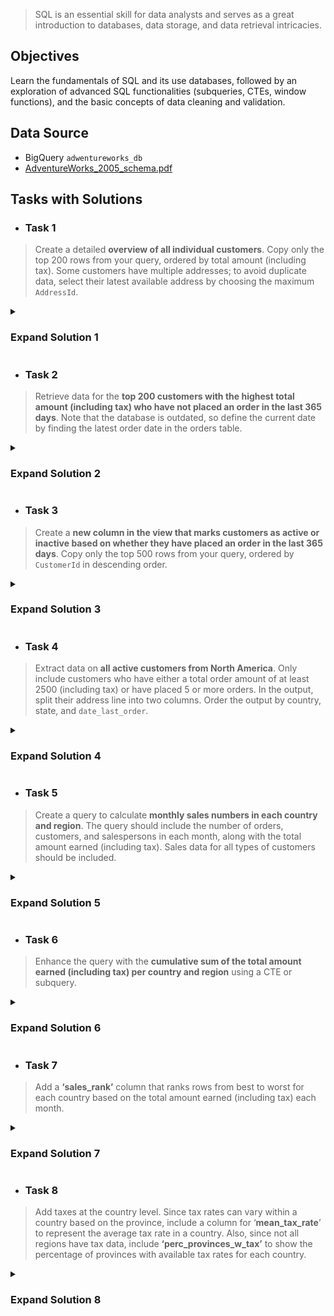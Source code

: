 > SQL is an essential skill for data analysts and serves as a great introduction to databases, data storage, and data retrieval intricacies.

## Objectives

Learn the fundamentals of SQL and its use databases, followed by an exploration of advanced SQL functionalities (subqueries, CTEs, window functions), and the basic concepts of data cleaning and validation. 

## Data Source
- BigQuery `adwentureworks_db`
- [AdventureWorks_2005_schema.pdf](https://drive.google.com/file/d/1-Qsnn3bg0_PYgY5kKJOUDG8xdKLvOLPK/view?usp=sharing)

## Tasks with Solutions

- ### **Task 1**

> Create a detailed **overview of all individual customers**. Copy only the top 200 rows from your query, ordered by total amount (including tax). Some customers have multiple addresses; to avoid duplicate data, select their latest available address by choosing the maximum `AddressId`.

<details>
  <summary>
    <h3><b>Expand Solution 1</b></h3>
  </summary>
  
```sql
  -- CTE to encapsulate the main query's logic and simplify the query
WITH
  customer_overview AS (
    -- CTE to find the latest address for each customer with multiple addresses (nested within customer_overview CTE)
  WITH
    latest_address AS (
    SELECT
      customer_address.CustomerID,
      MAX(customer_address.AddressID) AS latest_address_id
    FROM
      tc-da-1.adwentureworks_db.customeraddress AS customer_address
    GROUP BY
      customer_address.CustomerID )
    -- the end of the latest_address CTE
  SELECT
    customer.CustomerID,
    contact.FirstName,
    contact.LastName,
    CONCAT(FirstName, ' ', LastName) AS full_name,
  IF
    (Title IS NULL, CONCAT('Dear', ' ', LastName), CONCAT(Title, ' ', LastName)) AS addressing_title,
    contact.EmailAddress,
    contact.Phone,
    customer.AccountNumber,
    customer.CustomerType,
    address.City,
    address.AddressLine1,
    address.AddressLine2,
    state.Name AS State,
    country.Name AS Country,
    COUNT(sales.SalesOrderID) AS number_orders,
    ROUND(SUM(sales.TotalDue), 3) AS total_amount,
    MAX(sales.OrderDate) AS date_last_order
  FROM
    tc-da-1.adwentureworks_db.customer AS customer
  JOIN
    tc-da-1.adwentureworks_db.individual AS individual
  ON
    customer.CustomerID = individual.CustomerID
  JOIN
    tc-da-1.adwentureworks_db.contact AS contact
  ON
    individual.ContactID = contact.ContactID
  JOIN
    latest_address  -- joining the latest_address CTE to get the latest address for each customer
  ON
    customer.CustomerID = latest_address.CustomerID
  JOIN
    tc-da-1.adwentureworks_db.address AS address
  ON
    latest_address.latest_address_id = address.AddressID
  JOIN
    tc-da-1.adwentureworks_db.salesorderheader AS sales
  ON
    customer.CustomerID = sales.CustomerID
  JOIN
    tc-da-1.adwentureworks_db.stateprovince AS state
  ON
    address.StateProvinceID = state.StateProvinceID
  JOIN
    tc-da-1.adwentureworks_db.countryregion AS country
  ON
    state.CountryRegionCode = country.CountryRegionCode
  WHERE
    CustomerType = 'I'
  GROUP BY
    customer.CustomerID,
    FirstName,
    LastName,
    Title,
    EmailAddress,
    Phone,
    AccountNumber,
    CustomerType,
    City,
    AddressLine1,
    AddressLine2,
    State,
    Country)
  -- end of CTE customer_overview
  -- querying customer_overview CTE to get top 200 customers ordered by total amount (with tax)
SELECT
  *
FROM
  customer_overview
ORDER BY
  total_amount DESC
LIMIT
  200;
```

</details>

- ### **Task 2**

> Retrieve data for the **top 200 customers with the highest total amount (including tax) who have not placed an order in the last 365 days**. Note that the database is outdated, so define the current date by finding the latest order date in the orders table.

<details>
  <summary>
    <h3><b>Expand Solution 2</b></h3>
  </summary>

```sql
  -- CTE to encapsulate the main query's logic and simplify the query
WITH
  customer_overview AS (
    -- CTE to find the latest address for each customer with multiple addresses (nested within customer_overview CTE)
  WITH
    latest_address AS (
    SELECT
      customer_address.CustomerID,
      MAX(customer_address.AddressID) AS latest_address_id
    FROM
      tc-da-1.adwentureworks_db.customeraddress AS customer_address
    GROUP BY
      customer_address.CustomerID ),
    -- CTE to find the current date which (the latest order date)
    cur_date AS (
    SELECT
      MAX(sales.OrderDate) AS cur_date
    FROM
      tc-da-1.adwentureworks_db.salesorderheader AS sales )
    -- main query
  SELECT
    customer.CustomerID,
    contact.FirstName,
    contact.LastName,
    CONCAT(FirstName, ' ', LastName) AS full_name,
  IF
    (Title IS NULL, CONCAT('Dear', ' ', LastName), CONCAT(Title, ' ', LastName)) AS addressing_title,
    contact.EmailAddress,
    contact.Phone,
    customer.AccountNumber,
    customer.CustomerType,
    address.City,
    address.AddressLine1,
    address.AddressLine2,
    state.Name AS State,
    country.Name AS Country,
    COUNT(sales.SalesOrderID) AS number_orders,
    ROUND(SUM(sales.TotalDue), 3) AS total_amount,
    MAX(sales.OrderDate) AS date_last_order,
    cur_date.cur_date,
    TIMESTAMP_DIFF(cur_date.cur_date, MAX(sales.OrderDate), DAY) AS cur_vs_last
  FROM
    tc-da-1.adwentureworks_db.customer AS customer
  JOIN
    tc-da-1.adwentureworks_db.individual AS individual
  ON
    customer.CustomerID = individual.CustomerID
  JOIN
    tc-da-1.adwentureworks_db.contact AS contact
  ON
    individual.ContactID = contact.ContactID
  JOIN
    latest_address
  ON
    customer.CustomerID = latest_address.CustomerID
  JOIN
    tc-da-1.adwentureworks_db.address AS address
  ON
    latest_address.latest_address_id = address.AddressID
  JOIN
    tc-da-1.adwentureworks_db.salesorderheader AS sales
  ON
    customer.CustomerID = sales.CustomerID
  JOIN
    tc-da-1.adwentureworks_db.stateprovince AS state
  ON
    address.StateProvinceID = state.StateProvinceID
  JOIN
    tc-da-1.adwentureworks_db.countryregion AS country
  ON
    state.CountryRegionCode = country.CountryRegionCode
  CROSS JOIN
    -- to include the current date for every row of the main query
    cur_date
  WHERE
    CustomerType = 'I'
  GROUP BY
    customer.CustomerID,
    FirstName,
    LastName,
    Title,
    EmailAddress,
    Phone,
    AccountNumber,
    CustomerType,
    City,
    AddressLine1,
    AddressLine2,
    State,
    Country,
    cur_date)
  -- end of CTE customer_overview
  -- querying CTE to get top 200 customers with the highest total amount (with tax) who have not ordered for the last 365 days
SELECT
  CustomerID,
  FirstName,
  LastName,
  full_name,
  addressing_title,
  EmailAddress,
  Phone,
  AccountNumber,
  CustomerType,
  City,
  AddressLine1,
  AddressLine2,
  State,
  Country,
  number_orders,
  total_amount,
  date_last_order
FROM
  customer_overview
WHERE
  cur_vs_last > 365
ORDER BY
  total_amount DESC
LIMIT
  200;
```

</details>

- ### **Task 3**

> Create a **new column in the view that marks customers as active or inactive based on whether they have placed an order in the last 365 days**. Copy only the top 500 rows from your query, ordered by `CustomerId` in descending order.

<details>
  <summary>
    <h3><b>Expand Solution 3</b></h3>
  </summary>

```sql
  -- CTE to encapsulate the main query's logic and simplify the query
WITH
  customer_overview AS (
    -- CTE to find the latest address for each customer with multiple addresses (nested within customer_overview CTE)
  WITH
    latest_address AS (
    SELECT
      customer_address.CustomerID,
      MAX(customer_address.AddressID) AS latest_address_id
    FROM
      tc-da-1.adwentureworks_db.customeraddress AS customer_address
    GROUP BY
      customer_address.CustomerID ),
    -- CTE to find the current date which (the latest order date)
    cur_date AS (
    SELECT
      MAX(sales.OrderDate) AS cur_date
    FROM
      tc-da-1.adwentureworks_db.salesorderheader AS sales )
    -- main query
  SELECT
    customer.CustomerID,
    contact.FirstName,
    contact.LastName,
    CONCAT(FirstName, ' ', LastName) AS full_name,
  IF
    (Title IS NULL, CONCAT('Dear', ' ', LastName), CONCAT(Title, ' ', LastName)) AS addressing_title,
    contact.EmailAddress,
    contact.Phone,
    customer.AccountNumber,
    customer.CustomerType,
    address.City,
    address.AddressLine1,
    address.AddressLine2,
    state.Name AS State,
    country.Name AS Country,
    COUNT(sales.SalesOrderID) AS number_orders,
    ROUND(SUM(sales.TotalDue), 3) AS total_amount,
    MAX(sales.OrderDate) AS date_last_order,
    cur_date.cur_date,
    TIMESTAMP_DIFF(cur_date.cur_date, MAX(sales.OrderDate), DAY) AS cur_vs_last,
    -- the column marks active & inactive customers based on whether they have ordered anything during the last 365 days
    CASE
      WHEN TIMESTAMP_DIFF(cur_date.cur_date, MAX(sales.OrderDate), DAY) <= 365 THEN 'active'
    ELSE
    'inactive'
  END
    AS active_customer_flag
  FROM
    tc-da-1.adwentureworks_db.customer AS customer
  JOIN
    tc-da-1.adwentureworks_db.individual AS individual
  ON
    customer.CustomerID = individual.CustomerID
  JOIN
    tc-da-1.adwentureworks_db.contact AS contact
  ON
    individual.ContactID = contact.ContactID
  JOIN
    latest_address
  ON
    customer.CustomerID = latest_address.CustomerID
  JOIN
    tc-da-1.adwentureworks_db.address AS address
  ON
    latest_address.latest_address_id = address.AddressID
  JOIN
    tc-da-1.adwentureworks_db.salesorderheader AS sales
  ON
    customer.CustomerID = sales.CustomerID
  JOIN
    tc-da-1.adwentureworks_db.stateprovince AS state
  ON
    address.StateProvinceID = state.StateProvinceID
  JOIN
    tc-da-1.adwentureworks_db.countryregion AS country
  ON
    state.CountryRegionCode = country.CountryRegionCode
  CROSS JOIN
    cur_date
  WHERE
    CustomerType = 'I'
  GROUP BY
    customer.CustomerID,
    FirstName,
    LastName,
    Title,
    EmailAddress,
    Phone,
    AccountNumber,
    CustomerType,
    City,
    AddressLine1,
    AddressLine2,
    State,
    Country,
    cur_date)
  -- end of CTE customer_overview
  -- querying CTE to get top 500 rows ordered by CustomerId desc
SELECT
  CustomerID,
  FirstName,
  LastName,
  full_name,
  addressing_title,
  EmailAddress,
  Phone,
  AccountNumber,
  CustomerType,
  City,
  AddressLine1,
  AddressLine2,
  State,
  Country,
  number_orders,
  total_amount,
  date_last_order,
  active_customer_flag
FROM
  customer_overview
ORDER BY
  CustomerID DESC
LIMIT
  500;
```

</details>

- ### **Task 4**

> Extract data on **all active customers from North America**. Only include customers who have either a total order amount of at least 2500 (including tax) or have placed 5 or more orders. In the output, split their address line into two columns. Order the output by country, state, and `date_last_order`.

<details>
  <summary>
    <h3><b>Expand Solution 4</b></h3>
  </summary>

```sql
  -- CTE to encapsulate the main query's logic and simplify the query
WITH
  customer_overview AS (
    -- CTE to find the latest address for each customer with multiple addresses (nested within customer_overview CTE)
  WITH
    latest_address AS (
    SELECT
      customer_address.CustomerID,
      MAX(customer_address.AddressID) AS latest_address_id
    FROM
      tc-da-1.adwentureworks_db.customeraddress AS customer_address
    GROUP BY
      customer_address.CustomerID ),
    -- CTE to find the current date which (the latest order date)
    cur_date AS (
    SELECT
      MAX(sales.OrderDate) AS cur_date
    FROM
      tc-da-1.adwentureworks_db.salesorderheader AS sales )
    -- main query
  SELECT
    customer.CustomerID,
    contact.FirstName,
    contact.LastName,
    CONCAT(FirstName, ' ', LastName) AS full_name,
  IF
    (Title IS NULL, CONCAT('Dear', ' ', LastName), CONCAT(Title, ' ', LastName)) AS addressing_title,
    contact.EmailAddress,
    contact.Phone,
    customer.AccountNumber,
    customer.CustomerType,
    address.City,
    address.AddressLine1,
    -- created two columns (address_no, address_st) by applying regular expressions
    CAST(REGEXP_EXTRACT(AddressLine1, r'^(\d+)') AS INT64) AS address_no, -- searching for a sequence of one or more digits at the beginning of the AddressLine1 text, the captured digits are then cast to the INT64 data type so that the address_no column contains numeric values only
    REGEXP_REPLACE(AddressLine1, r'^\d+,?\s*', '') AS address_st, -- removing the numeric part and an optional comma and space from the AddressLine1 text
    address.AddressLine2,
    state.Name AS State,
    country.Name AS Country,
    sales_territory.Group AS territory,
    COUNT(sales.SalesOrderID) AS number_orders,
    ROUND(SUM(sales.TotalDue), 3) AS total_amount,
    MAX(sales.OrderDate) AS date_last_order,
    cur_date.cur_date,
    TIMESTAMP_DIFF(cur_date.cur_date, MAX(sales.OrderDate), DAY) AS cur_vs_last,
    CASE
      WHEN TIMESTAMP_DIFF(cur_date.cur_date, MAX(sales.OrderDate), DAY) <= 365 THEN 'active'
    ELSE
    'inactive'
  END
    AS active_customer_flag
  FROM
    tc-da-1.adwentureworks_db.customer AS customer
  JOIN
    tc-da-1.adwentureworks_db.individual AS individual
  ON
    customer.CustomerID = individual.CustomerID
  JOIN
    tc-da-1.adwentureworks_db.contact AS contact
  ON
    individual.ContactID = contact.ContactID
  JOIN
    latest_address
  ON
    customer.CustomerID = latest_address.CustomerID
  JOIN
    tc-da-1.adwentureworks_db.address AS address
  ON
    latest_address.latest_address_id = address.AddressID
  JOIN
    tc-da-1.adwentureworks_db.salesorderheader AS sales
  ON
    customer.CustomerID = sales.CustomerID
  JOIN
    tc-da-1.adwentureworks_db.salesterritory AS sales_territory
  ON
    sales.TerritoryID = sales_territory.TerritoryID
  JOIN
    tc-da-1.adwentureworks_db.stateprovince AS state
  ON
    address.StateProvinceID = state.StateProvinceID
  JOIN
    tc-da-1.adwentureworks_db.countryregion AS country
  ON
    state.CountryRegionCode = country.CountryRegionCode
  CROSS JOIN
    cur_date
  WHERE
    CustomerType = 'I'
  GROUP BY
    customer.CustomerID,
    FirstName,
    LastName,
    Title,
    EmailAddress,
    Phone,
    AccountNumber,
    CustomerType,
    City,
    AddressLine1,
    AddressLine2,
    State,
    Country,
    territory,
    cur_date)
  -- end of CTE customer_overview
  -- querying CTE to get all active customers from North America (who have either ordered no less than 2500 in total amount (with Tax) or ordered 5 + times)
SELECT
  CustomerID,
  FirstName,
  LastName,
  full_name,
  addressing_title,
  EmailAddress,
  Phone,
  AccountNumber,
  CustomerType,
  City,
  AddressLine1,
  address_no,
  address_st,
  AddressLine2,
  State,
  Country,
  number_orders,
  total_amount,
  date_last_order,
  active_customer_flag
FROM
  customer_overview
WHERE
  active_customer_flag = 'active'
  AND territory = 'North America'
  AND (total_amount >= 2500
    OR number_orders >= 5)
ORDER BY
  Country,
  State,
  date_last_order DESC;
```

</details>

- ### **Task 5**

> Create a query to calculate **monthly sales numbers in each country and region**. The query should include the number of orders, customers, and salespersons in each month, along with the total amount earned (including tax). Sales data for all types of customers should be included.

<details>
  <summary>
    <h3><b>Expand Solution 5</b></h3>
  </summary>

```sql
SELECT
  LAST_DAY(DATE_TRUNC(DATE(OrderDate), MONTH)) AS order_month, -- to convert OrderDate from a timestamp to a date, trancate the date to the first day of the month and find the last day of the same month
  CountryRegionCode,
  territory.Name AS Region,
  COUNT(DISTINCT SalesOrderID) AS number_orders,
  COUNT(DISTINCT CustomerID) AS number_customers,
  COUNT(DISTINCT SalespersonID) AS no_salesPersons,
  CAST(SUM(TotalDue) AS INT64) AS Total_w_tax -- to remove decimal places and display the number as an integer
FROM
  tc-da-1.adwentureworks_db.salesorderheader AS sales
JOIN
  tc-da-1.adwentureworks_db.salesterritory AS territory
ON
  sales.TerritoryID = territory.TerritoryID
GROUP BY
  order_month,
  CountryRegionCode,
  Name
ORDER BY
  CountryRegionCode DESC;
```

</details>

- ### **Task 6**

> Enhance the query with the **cumulative sum of the total amount earned (including tax) per country and region** using a CTE or subquery.

<details>
  <summary>
    <h3><b>Expand Solution 6</b></h3>
  </summary>

```sql
  -- CTE to calculate the monthly sales data by CountryRegionCode and Region
WITH
  monthly_sales AS (
  SELECT
    LAST_DAY(DATE_TRUNC(DATE(OrderDate), MONTH)) AS order_month,
    CountryRegionCode,
    territory.Name AS Region,
    COUNT(DISTINCT SalesOrderID) AS number_orders,
    COUNT(DISTINCT CustomerID) AS number_customers,
    COUNT(DISTINCT SalespersonID) AS no_salesPersons,
    CAST(SUM(TotalDue) AS INT64) AS Total_w_tax
  FROM
    tc-da-1.adwentureworks_db.salesorderheader AS sales
  JOIN
    tc-da-1.adwentureworks_db.salesterritory AS territory
  ON
    sales.TerritoryID = territory.TerritoryID
  GROUP BY
    order_month,
    CountryRegionCode,
    Name
  ORDER BY
    CountryRegionCode DESC  )
  -- main query
SELECT
  order_month,
  CountryRegionCode,
  Region,
  number_orders,
  number_customers,
  no_salesPersons,
  Total_w_tax,
  SUM(Total_w_tax) OVER (PARTITION BY CountryRegionCode, Region ORDER BY order_month) AS cumulative_sum -- window function to calculate the cumulative sum of the total amount with tax per country and region
FROM
  monthly_sales
ORDER BY
  CountryRegionCode;
```

</details>

- ### **Task 7**

> Add a **‘sales_rank’** column that ranks rows from best to worst for each country based on the total amount earned (including tax) each month.

<details>
  <summary>
    <h3><b>Expand Solution 7</b></h3>
  </summary>

```sql
  -- CTE to calculate the monthly sales data by CountryRegionCode and Region
WITH
  monthly_sales AS (
  SELECT
    LAST_DAY(DATE_TRUNC(DATE(OrderDate), MONTH)) AS order_month,
    CountryRegionCode,
    territory.Name AS Region,
    COUNT(DISTINCT SalesOrderID) AS number_orders,
    COUNT(DISTINCT CustomerID) AS number_customers,
    COUNT(DISTINCT SalespersonID) AS no_salesPersons,
    CAST(SUM(TotalDue) AS INT64) AS Total_w_tax
  FROM
    tc-da-1.adwentureworks_db.salesorderheader AS sales
  JOIN
    tc-da-1.adwentureworks_db.salesterritory AS territory
  ON
    sales.TerritoryID = territory.TerritoryID
  GROUP BY
    order_month,
    CountryRegionCode,
    Name
  ORDER BY
    CountryRegionCode DESC )
  -- main query
SELECT
  order_month,
  CountryRegionCode,
  Region,
  number_orders,
  number_customers,
  no_salesPersons,
  Total_w_tax,
  RANK() OVER(PARTITION BY CountryRegionCode ORDER BY Total_w_tax DESC) AS country_sales_rank, -- window function to rank the rows from best to worst for each country based on total amount with tax earned each month
  SUM(Total_w_tax) OVER (PARTITION BY CountryRegionCode, Region ORDER BY order_month) AS cumulative_sum
FROM
  monthly_sales
/*WHERE
  CountryRegionCode = 'FR'*/ -- filter for France to check if the query matches the hint provided
ORDER BY
  CountryRegionCode,
  country_sales_rank;
```

</details>

- ### **Task 8**

> Add taxes at the country level. Since tax rates can vary within a country based on the province, include a column for ‘**mean_tax_rate**’ to represent the average tax rate in a country. Also, since not all regions have tax data, include **‘perc_provinces_w_tax’** to show the percentage of provinces with available tax rates for each country.

<details>
  <summary>
    <h3><b>Expand Solution 8</b></h3>
  </summary>

```sql
  -- CTE to find monthly sales
WITH
  monthly_sales AS (
  SELECT
    LAST_DAY(DATE_TRUNC(DATE(OrderDate), MONTH)) AS order_month,
    CountryRegionCode,
    territory.Name AS Region,
    COUNT(DISTINCT SalesOrderID) AS number_orders,
    COUNT(DISTINCT CustomerID) AS number_customers,
    COUNT(DISTINCT SalespersonID) AS no_salesPersons,
    CAST(SUM(TotalDue) AS INT64) AS Total_w_tax
  FROM
    tc-da-1.adwentureworks_db.salesorderheader AS sales
  JOIN
    tc-da-1.adwentureworks_db.salesterritory AS territory
  ON
    sales.TerritoryID = territory.TerritoryID
  GROUP BY
    order_month,
    CountryRegionCode,
    Name
  ORDER BY
    CountryRegionCode DESC ),
  -- CTE to find country tax info
  country_tax_info AS (
  SELECT
    CountryRegionCode,
    COUNT(DISTINCT state_province.StateProvinceID) AS total_provinces,
    COUNT(DISTINCT
      CASE
        WHEN tax_rate.StateProvinceID IS NOT NULL THEN state_province.StateProvinceID
    END
      ) AS provinces_w_tax, -- number of provinces with available tax rates for each country
    ROUND(AVG(max_tax_rate), 1) AS mean_tax_rate -- average taxes on a country level
  FROM
    tc-da-1.adwentureworks_db.stateprovince AS state_province
  LEFT JOIN (
      -- subquery to find higher tax rate if a state has multiple tax rates
    SELECT
      StateProvinceID,
      MAX(TaxRate) AS max_tax_rate
    FROM
      tc-da-1.adwentureworks_db.salestaxrate
    GROUP BY
      StateProvinceID ) AS tax_rate
  ON
    tax_rate.StateProvinceID = state_province.StateProvinceID
  GROUP BY
    CountryRegionCode )
  -- main query
SELECT
  order_month,
  monthly_sales.CountryRegionCode,
  Region,
  number_orders,
  number_customers,
  no_salesPersons,
  Total_w_tax,
  RANK() OVER(PARTITION BY monthly_sales.CountryRegionCode ORDER BY Total_w_tax DESC) AS country_sales_rank,
  SUM(Total_w_tax) OVER (PARTITION BY monthly_sales.CountryRegionCode, Region ORDER BY order_month) AS cumulative_sum,
  mean_tax_rate,
  ROUND(
  IF
    (total_provinces = 0, 0, CAST(provinces_w_tax AS FLOAT64) / total_provinces), 2 ) AS perc_provinces_w_tax -- the percentage of provinces with available tax rates for each country
FROM
  monthly_sales
JOIN
  country_tax_info
ON
  monthly_sales.CountryRegionCode = country_tax_info.CountryRegionCode 
/*WHERE
  monthly_sales.CountryRegionCode = 'US'*/ -- filter for the US to check if the query matches the hint provided
ORDER BY
  CountryRegionCode,
  country_sales_rank;
```

</details>
